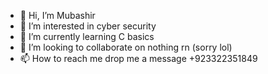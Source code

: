- 👋 Hi, I’m Mubashir
- 👀 I’m interested in cyber security
- 🌱 I’m currently learning C basics 
- 💞️ I’m looking to collaborate on nothing rn (sorry lol)
- 📫 How to reach me drop me a message +923322351849
